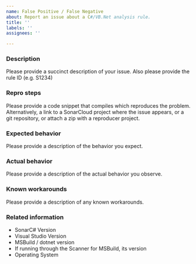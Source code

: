 ```yaml
---
name: False Positive / False Negative
about: Report an issue about a C#/VB.Net analysis rule.
title: ''
labels: ''
assignees: ''

---
```


### Description

Please provide a succinct description of your issue. Also please provide the rule ID (e.g. S1234)

### Repro steps

Please provide a code snippet that compiles which reproduces the problem. Alternatively, a link to a SonarCloud project where the issue appears, or a git repository, or attach a zip with a reproducer project.

### Expected behavior

Please provide a description of the behavior you expect.

### Actual behavior

Please provide a description of the actual behavior you observe.

### Known workarounds

Please provide a description of any known workarounds.

### Related information

* SonarC# Version
* Visual Studio Version
* MSBuild / dotnet version
* If running through the Scanner for MSBuild, its version
* Operating System
